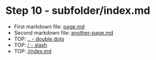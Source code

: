 # Step 10 - subfolder/index.md

* First markdown file: [page.md](page.md)
* Second markdown file: [another-page.md](another-page.md)
* TOP: [.. - double dots](..)
* TOP: [/ - slash](/)
* TOP: [/index.md](/index.md)
